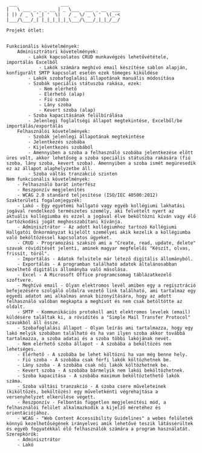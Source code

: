      ___                ___                   
    |   \ ___ _ _ _ __ | _ \___  ___ _ __  ___
    | |) / _ \ '_| '  \|   / _ \/ _ \ '  \(_-<
    |___/\___/_| |_|_|_|_|_\___/\___/_|_|_/__/
                                           
    Projekt ötlet:
    

	Funkcionális követelmények:
		Adminisztrátori követelmények:
			- Lakók kapcsolatos CRUD munkavégzés lehetővététele, importálás Excelből
			    - Lakók számára meghívó email készítése sablon alapján, konfigurált SMTP kapcsolat esetén ezek tömeges kiküldése
			- Lakók szobafoglalási állapotának manuális módosítása
			- Szobák speciális státuszba rakása, ezek:
				- Nem elérhető
				- Elérhető (alap)
				- Fiú szoba
				- Lány szoba
				- Kevert szoba (alap)
			- Szoba kapacitásának felülbírálása
			- Jelenlegi foglaltségi állapot megtekintése, Excelből/be importálás/exportálás
		Felhasználói követelmények:
			- Szobák jelenlegi állapotának megtekintése
			- Jelentkezés szobába
			- Kijelentkezés szobából
			- Amennyiben a szoba a felhasználó szobába jelentkezése előtt üres volt, akkor lehetőség a szoba speciális státuszba rakására (fiú szoba, lány szoba, kevert szoba). Amennyiben a szoba ismét megüresedik ez az állapot alaphelyzetbe áll.
			- Szoba váltás tranzakció szinten
	Nem funkcionális követelmények:
		- Felhasználó barát interfész
		- Reszponzív megjelenítés
		- WCAG 2.0 standard teljesítése (ISO/IEC 40500:2012)
	Szakterületi fogalomjegyzék:
		- Lakó - Egy egyetemi hallgató vagy egyéb kollégiumi lakhatási jogával rendelkező természetes személy, aki felvételt nyert az aktuális kollégiumba és ezzel a jogával élve beköltözni kíván vagy élő tartózkodási jogát meghosszabítani kívánja.
		- Adminisztrátor - Az adott kollégiumhoz tartozó Kollégiumi Hallgatói Önkormányzat kijelölt személyei akik kezelik a kollégiumba való beköltözéssel kapcsolatos ügyeket.
		- CRUD - Programozási szakszó ami a "Create, read, update, delete" szavak rövidítését jelenti, aminek magyar megfelelői "Készít, olvas, frissít, töröl".
		- Importálás - Adatok felvitele már létező digitális állományból.
		- Exportálás - A programban található adatok általánosabban kezelhető digitális állományba való másolása.
		- Excel - A Microsoft Office programcsomag táblázatkezelő szoftvere.
		- Meghívó email - Olyan elektromos levél amiben egy a regisztráció befejezésére szolgáló oldalra vezető link található, ami tartalmaz egy egyedi adatot ami alkalmas annak bizonyítására, hogy az adott felhasználó valóban megkapta a meghívót és nem csak betöltötte az oldalt.
		- SMTP - Kommunikációs protokoll amit elektromos levelek (email) küldésére találtak ki, a rövidítés a "Simple Mail Transfer Protocol" szavakból áll össze.
		- Szobafoglalási állapot - Olyan leírás ami tartalmazza, hogy egy lakó melyik szobában található és ha van ilyen szoba akkor továbbá tartalmazza, a szoba adatai és a szoba többi lakójának nevét.
		- Nem elérhető szoba állapot - A szobába a beköltözés nem lehetséges.
		- Elérhető - A szobába be lehet költözni ha van még benne hely.
		- Fiú szoba - A szobába csak férfi lakók költözhetnek be.
		- Lány szoba - A szobába csak női lakók költözhetnek be.
		- Kevert szoba - A szobába bármelyik nem lakói beköltözhetnek.
		- Szoba kapacitása - A szobába maximum beköltöztethető lakók száma.
		- Szoba váltási tranzakció - A szoba csere műveleteinek (kiköltözés, beköltözés) egy műveletkénti végrehajtása a versenyhelyzet elkerülése végett.
		- Reszponzív - Felbontás független megjelenítési mód, a felhasználói felület alkalmazkodik a kijelző méretéhez és orientációjához.
		- WCAG - "Web Content Accessibility Guidelines" a webes felületek könnyű kezelhetőségének irányelvei amik lehetővé teszik látássérültek és egyéb fogyatékkal élő felhasználók számára a program használatát.
	Szerepkörök:
		- Adminisztrátor
		- Lakó
